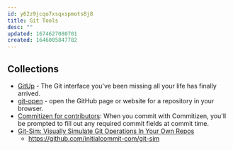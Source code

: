 ```yaml
---
id: y62z9jcqo7xsqxspmots8j8
title: Git Tools
desc: ""
updated: 1674627080701
created: 1646005847782
---
```


## Collections

- [GitUp](https://github.com/git-up/GitUp) - The Git interface you've been missing all your life has finally arrived.
- [git-open](https://github.com/paulirish/git-open) - open the GitHub page or website for a repository in your browser.
- [Commitizen for contributors](https://github.com/commitizen/cz-cli): When you commit with Commitizen, you'll be prompted to fill out any required commit fields at commit time.
- [Git-Sim: Visually Simulate Git Operations In Your Own Repos](https://initialcommit.com/blog/git-sim)
  - https://github.com/initialcommit-com/git-sim

